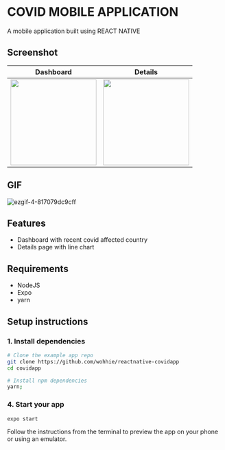 # COVID MOBILE APPLICATION

A mobile application built using REACT NATIVE

## Screenshot
Dashboard             |  Details
:-------------------------:|:-------------------------:
<img src="https://user-images.githubusercontent.com/13005159/106375542-8808ee00-6367-11eb-9939-cdf1b09887ae.jpg" width="200"> | <img src="https://user-images.githubusercontent.com/13005159/106375572-bedf0400-6367-11eb-922d-e48621b1ccd4.jpg" width="200">





## GIF
![ezgif-4-817079dc9cff](https://user-images.githubusercontent.com/13005159/106375604-082f5380-6368-11eb-85fe-aba1d50c1f24.gif)



## Features

- Dashboard with recent covid affected country
- Details page with line chart


## Requirements

- NodeJS
- Expo
- yarn

## Setup instructions

### 1. Install dependencies

```sh
# Clone the example app repo
git clone https://github.com/wohhie/reactnative-covidapp
cd covidapp

# Install npm dependencies
yarn;
```


### 4. Start your app

```
expo start
```

Follow the instructions from the terminal to preview the app on your phone or using an emulator.